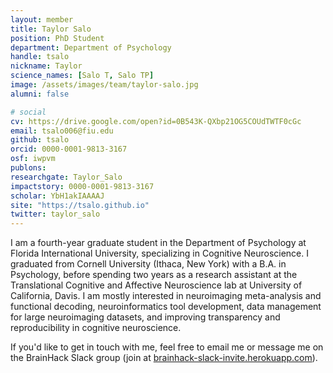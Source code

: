 ```yaml
---
layout: member
title: Taylor Salo
position: PhD Student
department: Department of Psychology
handle: tsalo
nickname: Taylor
science_names: [Salo T, Salo TP]
image: /assets/images/team/taylor-salo.jpg
alumni: false

# social
cv: https://drive.google.com/open?id=0B543K-QXbp21OG5COUdTWTF0cGc
email: tsalo006@fiu.edu
github: tsalo
orcid: 0000-0001-9813-3167
osf: iwpvm
publons:
researchgate: Taylor_Salo
impactstory: 0000-0001-9813-3167
scholar: YbH1akIAAAAJ
site: "https://tsalo.github.io"
twitter: taylor_salo
---
```


I am a fourth-year graduate student in the Department of Psychology at Florida International University, specializing in Cognitive Neuroscience. I graduated from Cornell University (Ithaca, New York) with a B.A. in Psychology, before spending two years as a research assistant at the Translational Cognitive and Affective Neuroscience lab at University of California, Davis. I am mostly interested in neuroimaging meta-analysis and functional decoding, neuroinformatics tool development, data management for large neuroimaging datasets, and improving transparency and reproducibility in cognitive neuroscience.

If you'd like to get in touch with me, feel free to email me or message me on the BrainHack Slack group (join at [brainhack-slack-invite.herokuapp.com](https://brainhack-slack-invite.herokuapp.com)).

